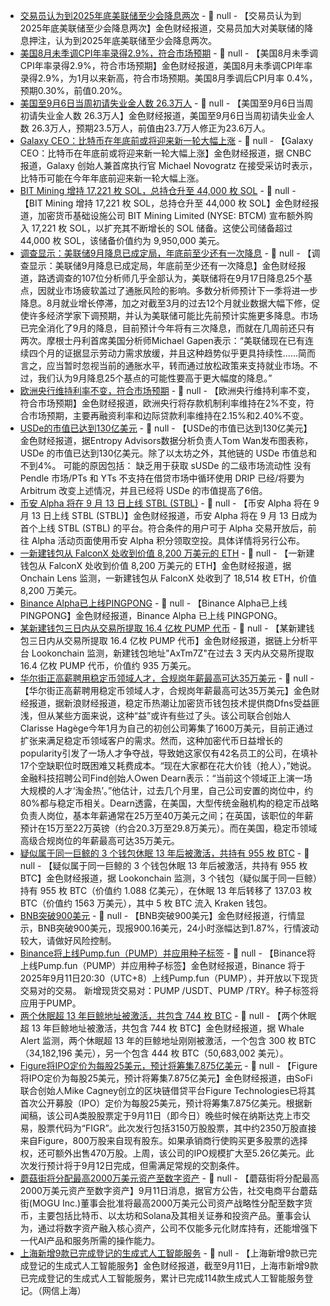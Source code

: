 - [交易员认为到2025年底美联储至少会降息两次]() - 📰 null - 【交易员认为到2025年底美联储至少会降息两次】金色财经报道，交易员加大对美联储的降息押注，认为到2025年底美联储至少会降息两次。
- [美国8月未季调CPI年率录得2.9%，符合市场预期]() - 📰 null - 【美国8月未季调CPI年率录得2.9%，符合市场预期】金色财经报道，美国8月未季调CPI年率录得2.9%，为1月以来新高，符合市场预期。美国8月季调后CPI月率 0.4%，预期0.30%，前值0.20%。
- [美国至9月6日当周初请失业金人数 26.3万人]() - 📰 null - 【美国至9月6日当周初请失业金人数 26.3万人】金色财经报道，美国至9月6日当周初请失业金人数 26.3万人，预期23.5万人，前值由23.7万人修正为23.6万人。
- [Galaxy CEO：比特币在年底前或将迎来新一轮大幅上涨](https://www.cnbc.com/video/2025/09/11/galaxy-ceo-mike-novogratz-bitcoin-could-see-another-big-surge-towards-the-end-of-the-year.html) - 📰 null - 【Galaxy CEO：比特币在年底前或将迎来新一轮大幅上涨】金色财经报道，据 CNBC 报道，Galaxy 创始人兼首席执行官 Michael Novogratz 在接受采访时表示，比特币可能在今年年底前迎来新一轮大幅上涨。
- [BIT Mining 增持 17,221 枚 SOL，总持仓升至 44,000 枚 SOL](https://www.prnewswire.com/news-releases/bit-mining-continues-solana-strategy-with-17-221-sol-purchase-302553787.html) - 📰 null - 【BIT Mining 增持 17,221 枚 SOL，总持仓升至 44,000 枚 SOL】金色财经报道，加密货币基础设施公司 BIT Mining Limited (NYSE: BTCM) 宣布额外购入 17,221 枚 SOL，以扩充其不断增长的 SOL 储备。这使公司储备超过 44,000 枚 SOL，该储备价值约为 9,950,000 美元。
- [调查显示：美联储9月降息已成定局，年底前至少还有一次降息]() - 📰 null - 【调查显示：美联储9月降息已成定局，年底前至少还有一次降息】金色财经报道，路透调查的107位分析师几乎全部认为，美联储将在9月17日降息25个基点，因就业市场疲软盖过了通胀风险的影响。多数分析师预计下一季将进一步降息。8月就业增长停滞，加之对截至3月的过去12个月就业数据大幅下修，促使许多经济学家下调预期，并认为美联储可能比先前预计实施更多降息。市场已完全消化了9月的降息，目前预计今年将有三次降息，而就在几周前还只有两次。摩根士丹利首席美国分析师Michael Gapen表示：“美联储现在已有连续四个月的证据显示劳动力需求放缓，并且这种趋势似乎更具持续性……简而言之，应当暂时忽视当前的通胀水平，转而通过放松政策来支持就业市场。不过，我们认为9月降息25个基点的可能性要高于更大幅度的降息。”
- [欧洲央行维持利率不变，符合市场预期]() - 📰 null - 【欧洲央行维持利率不变，符合市场预期】金色财经报道，欧洲央行将存款机制利率维持在2%不变，符合市场预期，主要再融资利率和边际贷款利率维持在2.15%和2.40%不变。
- [USDe的市值已达到130亿美元]() - 📰 null - 【USDe的市值已达到130亿美元】金色财经报道，据Entropy Advisors数据分析负责人Tom Wan发布图表称，USDe 的市值已达到130亿美元。除了以太坊之外，其他链的 USDe 市值总和不到4%。 
可能的原因包括： 
缺乏用于获取 sUSDe 的二级市场流动性 
没有 Pendle 市场/PTs 和 YTs 不支持在借贷市场中循环使用 
DRIP 已经/将要为 Arbitrum 改变上述情况，并且已经将 USDe 的市值提高了6倍。
- [币安 Alpha 将在 9 月 13 日上线 STBL (STBL)](https://x.com/BinanceWallet/status/1966109517583921600) - 📰 null - 【币安 Alpha 将在 9 月 13 日上线 STBL (STBL)】金色财经报道，币安 Alpha 将在 9 月 13 日成为首个上线 STBL (STBL) 的平台。符合条件的用户可于 Alpha 交易开放后，前往 Alpha 活动页面使用币安 Alpha 积分领取空投。具体详情将另行公布。
- [一新建钱包从 FalconX 处收到价值 8,200 万美元的 ETH](https://x.com/OnchainLens/status/1966109695829225838) - 📰 null - 【一新建钱包从 FalconX 处收到价值 8,200 万美元的 ETH】金色财经报道，据 Onchain Lens 监测，一新建钱包从 FalconX 处收到了 18,514 枚 ETH，价值 8,200 万美元。
- [Binance Alpha已上线PINGPONG]() - 📰 null - 【Binance Alpha已上线PINGPONG】金色财经报道，Binance Alpha 已上线 PINGPONG。
- [某新建钱包三日内从交易所提取 16.4 亿枚 PUMP 代币](https://x.com/lookonchain/status/1966108478998720541) - 📰 null - 【某新建钱包三日内从交易所提取 16.4 亿枚 PUMP 代币】金色财经报道，据链上分析平台 Lookonchain 监测，新建钱包地址"AxTm7Z"在过去 3 天内从交易所提取 16.4 亿枚 PUMP 代币，价值约 935 万美元。
- [华尔街正高薪聘用稳定币领域人才，合规岗年薪最高可达35万美元](https://finance.sina.com.cn/7x24/2025-09-11/doc-infqcpuf8358563.shtml) - 📰 null - 【华尔街正高薪聘用稳定币领域人才，合规岗年薪最高可达35万美元】金色财经报道，据新浪财经报道，稳定币热潮让加密货币钱包技术提供商Dfns受益匪浅，但从某些方面来说，这种“益”或许有些过了头。该公司联合创始人Clarisse Hagège今年1月为自己的初创公司筹集了1600万美元，目前正通过扩张来满足稳定币领域客户的需求。然而，这种加密代币日益增长的popularity引发了一场人才争夺战，导致她这家仅有42名员工的公司，在填补17个空缺职位时既困难又耗费成本。“现在大家都在花大价钱（抢人），”她说。 
金融科技招聘公司Find创始人Owen Dearn表示：“当前这个领域正上演一场大规模的人才‘淘金热’。”他估计，过去几个月里，自己公司安置的岗位中，约80%都与稳定币相关。Dearn透露，在美国，大型传统金融机构的稳定币战略负责人岗位，基本年薪通常在25万至40万美元之间；在英国，该职位的年薪预计在15万至22万英镑（约合20.3万至29.8万美元）。而在美国，稳定币领域高级合规岗位的年薪最高可达35万美元。
- [疑似属于同一巨鲸的 3 个钱包休眠 13 年后被激活，共持有 955 枚 BTC](https://x.com/lookonchain/status/1966105897220059465) - 📰 null - 【疑似属于同一巨鲸的 3 个钱包休眠 13 年后被激活，共持有 955 枚 BTC】金色财经报道，据 Lookonchain 监测，3 个钱包（疑似属于同一巨鲸）持有 955 枚 BTC（价值约 1.088 亿美元），在休眠 13 年后转移了 137.03 枚 BTC（价值约 1563 万美元），其中 5 枚 BTC 流入 Kraken 钱包。
- [BNB突破900美元]() - 📰 null - 【BNB突破900美元】金色财经报道，行情显示，BNB突破900美元，现报900.16美元，24小时涨幅达到1.87%，行情波动较大，请做好风险控制。
- [Binance将上线Pump.fun（PUMP）并应用种子标签]() - 📰 null - 【Binance将上线Pump.fun（PUMP）并应用种子标签】金色财经报道，Binance 将于2025年9月11日20:30（UTC+8）上线Pump.fun（PUMP），并开放以下现货交易对的交易。 新增现货交易对：PUMP /USDT、PUMP /TRY。种子标签将应用于PUMP。
- [两个休眠超 13 年巨鲸地址被激活，共包含 744 枚 BTC]() - 📰 null - 【两个休眠超 13 年巨鲸地址被激活，共包含 744 枚 BTC】金色财经报道，据 Whale Alert 监测，两个休眠超 13 年的巨鲸地址刚刚被激活，一个包含 300 枚 BTC（34,182,196 美元），另一个包含 444 枚 BTC（50,683,002 美元）。
- [Figure将IPO定价为每股25美元，预计将筹集7.875亿美元](https://www.coindesk.com/business/2025/09/11/blockchain-based-lender-figure-prices-ipo-at-usd25-per-share-raising-nearly-usd788m) - 📰 null - 【Figure将IPO定价为每股25美元，预计将筹集7.875亿美元】金色财经报道，由SoFi联合创始人Mike Cagney创立的区块链借贷平台Figure Technologies已将其首次公开募股（IPO）定价为每股25美元，预计将筹集7.875亿美元。根据新闻稿，该公司A类股股票定于9月11日（即今日）晚些时候在纳斯达克上市交易，股票代码为“FIGR”。此次发行包括3150万股股票，其中约2350万股直接来自Figure，800万股来自现有股东。如果承销商行使购买更多股票的选择权，还可额外出售470万股。上周，该公司的IPO规模扩大至5.26亿美元。此次发行预计将于9月12日完成，但需满足常规的交割条件。
- [蘑菇街将分配最高2000万美元资产至数字资产](https://www.sec.gov/Archives/edgar/data/1743971/000095017025114088/20250911_mogu-6k.htm) - 📰 null - 【蘑菇街将分配最高2000万美元资产至数字资产】9月11日消息，据官方公告，社交电商平台蘑菇街(MOGU Inc.)董事会批准将最高2000万美元公司资产战略性分配至数字货币，主要包括比特币、以太坊和Solana及其相关证券和投资产品。董事会认为，通过将数字资产融入核心资产，公司不仅能多元化财库持有，还能增强下一代AI产品和服务所需的操作能力。
- [上海新增9款已完成登记的生成式人工智能服务]() - 📰 null - 【上海新增9款已完成登记的生成式人工智能服务】金色财经报道，截至9月11日，上海市新增9款已完成登记的生成式人工智能服务，累计已完成114款生成式人工智能服务登记。（网信上海）
